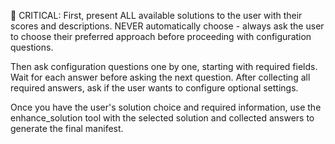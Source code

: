 🛑 CRITICAL: First, present ALL available solutions to the user with their scores and descriptions. NEVER automatically choose - always ask the user to choose their preferred approach before proceeding with configuration questions.

Then ask configuration questions one by one, starting with required fields. Wait for each answer before asking the next question. After collecting all required answers, ask if the user wants to configure optional settings.

Once you have the user's solution choice and required information, use the enhance_solution tool with the selected solution and collected answers to generate the final manifest.